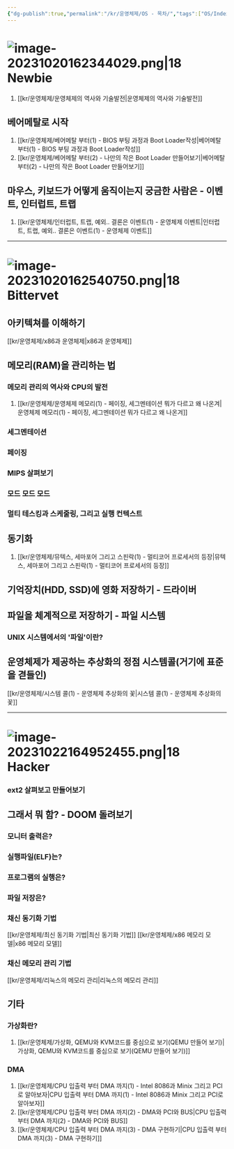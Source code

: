 ```yaml
---
{"dg-publish":true,"permalink":"/kr/운영체제/OS - 목차/","tags":["OS/Index"]}
---
```




# ![image-20231020162344029.png|18](/img/user/kr/data/icon/%EB%AA%A9%EC%B0%A8/image-20231020162344029.png) Newbie
1. [[kr/운영체제/운영체제의 역사와 기술발전\|운영체제의 역사와 기술발전]]
## 베어메탈로 시작
1. [[kr/운영체제/베어메탈 부터(1) - BIOS 부팅 과정과 Boot Loader작성\|베어메탈 부터(1) - BIOS 부팅 과정과 Boot Loader작성]]
2. [[kr/운영체제/베어메탈 부터(2) - 나만의 작은 Boot Loader 만들어보기\|베어메탈 부터(2) - 나만의 작은 Boot Loader 만들어보기]]

## 마우스, 키보드가 어떻게 움직이는지 궁금한 사람은 - 이벤트, 인터럽트, 트랩
1. [[kr/운영체제/인터럽트, 트랩, 예외.. 결론은 이벤트(1) - 운영체제 이벤트\|인터럽트, 트랩, 예외.. 결론은 이벤트(1) - 운영체제 이벤트]]

---------
# ![image-20231020162540750.png|18](/img/user/kr/data/icon/%EB%AA%A9%EC%B0%A8/image-20231020162540750.png) Bittervet
## 아키텍쳐를 이해하기
[[kr/운영체제/x86과 운영체제\|x86과 운영체제]]

## 메모리(RAM)을 관리하는 법
### 메모리 관리의 역사와 CPU의 발전
1. [[kr/운영체제/운영체제 메모리(1) - 페이징, 세그멘테이션 뭐가 다르고 왜 나온겨\|운영체제 메모리(1) - 페이징, 세그멘테이션 뭐가 다르고 왜 나온겨]]
### 세그멘테이션
### 페이징

### MIPS 살펴보기

### 모드 모드 모드
### 멀티 테스킹과 스케줄링, 그리고 실행 컨텍스트

## 동기화
1. [[kr/운영체제/뮤텍스, 세마포어 그리고 스핀락(1) - 멀티코어 프로세서의 등장\|뮤텍스, 세마포어 그리고 스핀락(1) - 멀티코어 프로세서의 등장]]


## 기억장치(HDD, SSD)에 영화 저장하기 - 드라이버

## 파일을 체계적으로 저장하기 - 파일 시스템

### UNIX 시스템에서의 '파일'이란?

## 운영체제가 제공하는 추상화의 정점 시스템콜(거기에 표준을 겯들인)
[[kr/운영체제/시스템 콜(1) - 운영체제 추상화의 꽃\|시스템 콜(1) - 운영체제 추상화의 꽃]]


------
# ![image-20231022164952455.png|18](/img/user/kr/C%20%EC%96%B8%EC%96%B4/assets/C%EC%96%B8%EC%96%B4%20-%20%EB%AA%A9%EC%B0%A8/image-20231022164952455.png) Hacker
### ext2 살펴보고 만들어보기
## 그래서 뭐 함? - DOOM 돌려보기
### 모니터 출력은?
### 실행파일(ELF)는?
### 프로그램의 실행은?
### 파일 저장은?

### 채신 동기화 기법
[[kr/운영체제/최신 동기화 기법\|최신 동기화 기법]]
[[kr/운영체제/x86  메모리 모델\|x86  메모리 모델]]

### 채신 메모리 관리 기법
[[kr/운영체제/리눅스의 메모리 관리\|리눅스의 메모리 관리]]
## 기타
### 가상화란?
1. [[kr/운영체제/가상화, QEMU와 KVM코드를 중심으로 보기(QEMU 만들어 보기)\|가상화, QEMU와 KVM코드를 중심으로 보기(QEMU 만들어 보기)]]

### DMA
1. [[kr/운영체제/CPU 입출력 부터 DMA 까지(1) - Intel 8086과 Minix 그리고 PCI로 알아보자\|CPU 입출력 부터 DMA 까지(1) - Intel 8086과 Minix 그리고 PCI로 알아보자]]
2. [[kr/운영체제/CPU 입출력 부터 DMA 까지(2) - DMA와 PCI와 BUS\|CPU 입출력 부터 DMA 까지(2) - DMA와 PCI와 BUS]]
3. [[kr/운영체제/CPU 입출력 부터 DMA 까지(3) - DMA 구현하기\|CPU 입출력 부터 DMA 까지(3) - DMA 구현하기]]